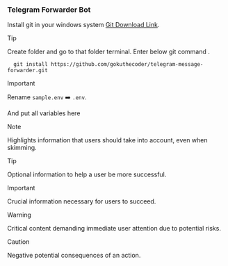 ### Telegram Forwarder Bot

  Install git in your windows system
    [Git Download Link](https://www.git-scm.com/download/win).

> [!TIP]
> Create folder and go to that folder terminal. Enter below git command .

  ```git
    git install https://github.com/gokuthecoder/telegram-message-forwarder.git
  ```

> [!IMPORTANT]  
> Rename `sample.env` ➡️ `.env`.

And put all variables here











> [!NOTE]  
> Highlights information that users should take into account, even when skimming.

> [!TIP]
> Optional information to help a user be more successful.

> [!IMPORTANT]  
> Crucial information necessary for users to succeed.

> [!WARNING]  
> Critical content demanding immediate user attention due to potential risks.

> [!CAUTION]
> Negative potential consequences of an action.



